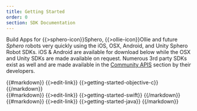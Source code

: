 ```yaml
---
title: Getting Started
order: 0
section: SDK Documentation
---
```


Build Apps for {{>sphero-icon}}Sphero, {{>ollie-icon}}Ollie and future *Sphero* robots very quickly using the iOS, OSX, Android, and Unity Sphero Robot SDKs.  iOS & Android are available for download below while the OSX and Unity SDKs are made available on request.  Numerous 3rd party SDKs exist as well and are made available in the [Community APIS](/javascript-sdk) section by their developers.

<!-- use the subsection edit link for this subsection -->
<div class="objective-c language-only" markdown="1">
{{#markdown}}
{{>edit-link}}
{{>getting-started-objective-c}}
{{/markdown}}
</div>

<!-- use the subsection edit link for this subsection -->
<div class="swift language-only" markdown="1">
{{#markdown}}
{{>edit-link}}
{{>getting-started-swift}}
{{/markdown}}
</div>

<!-- use the subsection edit link for this subsection -->
<div class="java language-only" markdown="1">
{{#markdown}}
{{>edit-link}}
{{>getting-started-java}}
{{/markdown}}	
</div>
